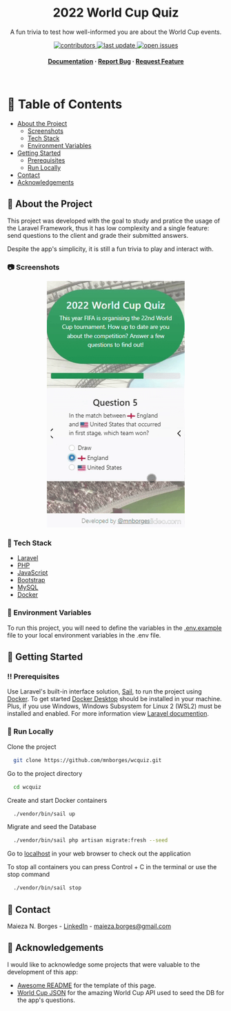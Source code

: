 <!--
Hey, thanks for using the awesome-readme-template template.
If you have any enhancements, then fork this project and create a pull request
or just open an issue with the label "enhancement".

Don't forget to give this project a star for additional support ;)
Maybe you can mention me or this repo in the acknowledgements too
-->
<div align="center">

  <h1>2022 World Cup Quiz</h1>
  
  <p>
    A fun trivia to test how well-informed you are about the World Cup events.
  </p>
  
  
<!-- Badges -->
<p>
  <a href="https://github.com/mnborges/wcquiz/graphs/contributors">
    <img src="https://img.shields.io/github/contributors/mnborges/wcquiz" alt="contributors" />
  </a>
  <a href="">
    <img src="https://img.shields.io/github/last-commit/mnborges/wcquiz" alt="last update" />
  </a>
  <a href="https://github.com/mnborges/wcquiz/issues/">
    <img src="https://img.shields.io/github/issues/mnborges/wcquiz" alt="open issues" />
  </a>
</p>
   
<h4>
    <a href="https://github.com/mnborges/wcquiz">Documentation</a>
  <span> · </span>
    <a href="https://github.com/mnborges/wcquiz/issues/">Report Bug</a>
  <span> · </span>
    <a href="https://github.com/mnborges/wcquiz/issues/">Request Feature</a>
  </h4>
</div>

<br />

<!-- Table of Contents -->

# :notebook_with_decorative_cover: Table of Contents

-   [About the Project](#star2-about-the-project)
    -   [Screenshots](#camera-screenshots)
    -   [Tech Stack](#space_invader-tech-stack)
    -   [Environment Variables](#key-environment-variables)
-   [Getting Started](#toolbox-getting-started)
    -   [Prerequisites](#bangbang-prerequisites)
    -   [Run Locally](#running-run-locally)
-   [Contact](#handshake-contact)
-   [Acknowledgements](#gem-acknowledgements)

<!-- About the Project -->

## :star2: About the Project

This project was developed with the goal to study and pratice the usage of the Laravel Framework, thus it has low complexity and a single feature: send questions to the client and grade their submitted answers.

Despite the app's simplicity, it is still a fun trivia to play and interact with.

<!-- Screenshots -->

### :camera: Screenshots

<div align="center"> 
  <img src="screenshots/wcquiz-mnborges.gif" alt="gif of the application interface" />
</div>

<!-- TechStack -->

### :space_invader: Tech Stack

  <ul>
    <li><a href="https://laravel.com/">Laravel</a></li>
    <li><a href="https://www.php.net/">PHP</a></li>
    <li><a href="https://tc39.es/ecma262/">JavaScript</a></li>
    <li><a href="https://getbootstrap.com/">Bootstrap</a></li>
    <li><a href="https://www.mysql.com/">MySQL</a></li>
    <li><a href="https://www.docker.com/">Docker</a></li>
  </ul>

<!-- Env Variables -->

### :key: Environment Variables

To run this project, you will need to define the variables in the [.env.example](.env.example) file to your local environment variables in the .env file.

<!-- Getting Started -->

## :toolbox: Getting Started

<!-- Prerequisites -->

### :bangbang: Prerequisites

Use Laravel's built-in interface solution, [Sail](https://github.com/laravel/sail), to run the project using [Docker](https://docker.com). To get started [Docker Desktop](https://www.docker.com/products/docker-desktop) should be installed in your machine. Plus, if you use Windows, Windows Subsystem for Linux 2 (WSL2) must be installed and enabled. For more information view [Laravel documention](https://laravel.com/docs/9.x#laravel-and-docker).

<!-- Run Locally -->

### :running: Run Locally

Clone the project

```bash
  git clone https://github.com/mnborges/wcquiz.git
```

Go to the project directory

```bash
  cd wcquiz
```

Create and start Docker containers

```bash
  ./vendor/bin/sail up
```

Migrate and seed the Database

```bash
  ./vendor/bin/sail php artisan migrate:fresh --seed
```

Go to [localhost](http://localhost/) in your web browser to check out the application

To stop all containers you can press Control + C in the terminal or use the stop command

```bash
  ./vendor/bin/sail stop
```

<!-- Contact -->

## :handshake: Contact

Maieza N. Borges - [LinkedIn](https://www.linkedin.com/in/maieza-borges-903895b8/) - maieza.borges@gmail.com

<!-- Acknowledgments -->

## :gem: Acknowledgements

I would like to acknowledge some projects that were valuable to the development of this app:

-   [Awesome README](https://github.com/matiassingers/awesome-readme) for the template of this page.
-   [World Cup JSON](https://github.com/estiens/world_cup_json) for the amazing World Cup API used to seed the DB for the app's questions.
